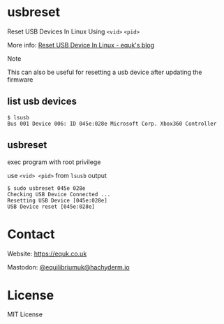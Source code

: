 # usbreset

Reset USB Devices In Linux Using `<vid>` `<pid>`

More info: [Reset USB Device In Linux - equk's blog](https://equk.co.uk/2023/09/25/reset-usb-device-in-linux/)

> [!NOTE]
> This can also be useful for resetting a usb device after updating the firmware

## list usb devices

```
$ lsusb
Bus 001 Device 006: ID 045e:028e Microsoft Corp. Xbox360 Controller
```

## usbreset

exec program with root privilege

use `<vid> <pid>` from `lsusb` output

```
$ sudo usbreset 045e 028e
Checking USB Device Connected ...
Resetting USB Device [045e:028e]
USB Device reset [045e:028e]
```

# Contact

Website: https://equk.co.uk

Mastodon: [@equilibriumuk@hachyderm.io](https://hachyderm.io/@equilibriumuk)

# License

MIT License
